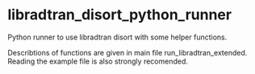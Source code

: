 # libradtran_disort_python_runner
Python runner to use libradtran disort with some helper functions.

Describtions of functions are given in main file run_libradtran_extended. Reading the example file is also strongly recomended.
